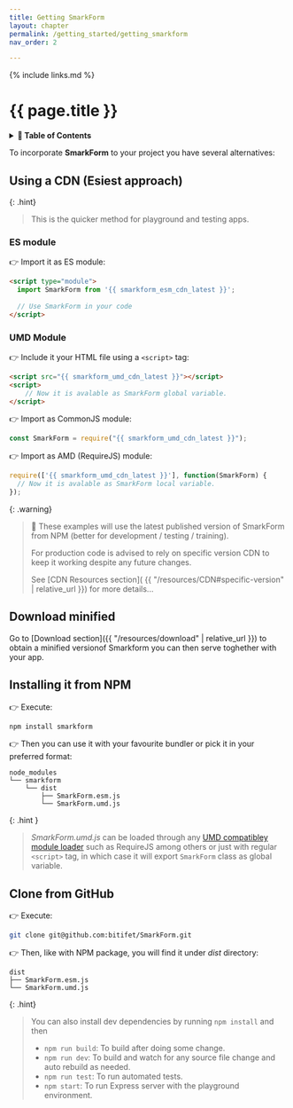 ```yaml
---
title: Getting SmarkForm
layout: chapter
permalink: /getting_started/getting_smarkform
nav_order: 2

---
```


{% include links.md %}

# {{ page.title }}

<details>
<summary>
<strong>📖 Table of Contents</strong>
</summary>

  {{ "
<!-- vim-markdown-toc GitLab -->

* [Using a CDN (Esiest approach)](#using-a-cdn-esiest-approach)
    * [ES module](#es-module)
    * [UMD Module](#umd-module)
* [Download minified](#download-minified)
* [Installing it from NPM](#installing-it-from-npm)
* [Clone from GitHub](#clone-from-github)

<!-- vim-markdown-toc -->
       " | markdownify }}

</details>


To incorporate **SmarkForm** to your project you have several alternatives:


## Using a CDN (Esiest approach)

{: .hint}
> This is the quicker method for playground and testing apps.


### ES module

👉 Import it as ES module:

```html
<script type="module">
  import SmarkForm from '{{ smarkform_esm_cdn_latest }}';
  
  // Use SmarkForm in your code
</script>
```


### UMD Module

👉 Include it your HTML file using a `<script>` tag:

```html
<script src="{{ smarkform_umd_cdn_latest }}"></script>
<script>
    // Now it is avalable as SmarkForm global variable.
</script>
```

👉 Import as CommonJS module:

```javascript
const SmarkForm = require("{{ smarkform_umd_cdn_latest }}");
```

👉 Import as AMD (RequireJS) module:

```javascript
require(['{{ smarkform_umd_cdn_latest }}'], function(SmarkForm) {
  // Now it is avalable as SmarkForm local variable.
});
```


{: .warning}
> 📌 These examples will use the latest published version of SmarkForm from
> NPM (better for development / testing / training).
> 
> For production code is advised to rely on specific version CDN to keep it
> working despite any future changes.
> 
> See [CDN Resources section](
> {{ "/resources/CDN#specific-version" | relative_url }}) for more details...


## Download minified

Go to [Download section]({{ "/resources/download" | relative_url }}) to obtain a
minified versionof Smarkform you can then serve toghether with your app.


## Installing it from NPM

👉 Execute:

```sh
npm install smarkform
```

👉  Then you can use it with your favourite bundler or pick it in your preferred
format:

```
node_modules
└── smarkform
    └── dist
        ├── SmarkForm.esm.js
        └── SmarkForm.umd.js
```

{: .hint }
> *SmarkForm.umd.js* can be loaded through any [UMD compatibley module
> loader](https://github.com/umdjs/umd) such as RequireJS among others or just
> with regular ``<script>`` tag, in which case it will export ``SmarkForm``
> class as global variable.


## Clone from GitHub



👉 Execute:

```sh
git clone git@github.com:bitifet/SmarkForm.git
```

👉 Then, like with NPM package, you will find it under *dist* directory:

```
dist
├── SmarkForm.esm.js
└── SmarkForm.umd.js
```

{: .hint}
> You can also install dev dependencies by running ``npm install`` and then
> 
> - ``npm run build``: To build after doing some change.
> - ``npm run dev``: To build and watch for any source file change and auto rebuild as needed.
> - ``npm run test``: To run automated tests.
> - ``npm start``: To run Express server with the playground environment.


